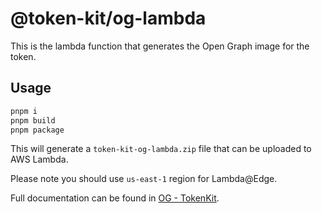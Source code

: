 # @token-kit/og-lambda

This is the lambda function that generates the Open Graph image for the token.

## Usage

```sh
pnpm i
pnpm build
pnpm package
```

This will generate a `token-kit-og-lambda.zip` file that can be uploaded to AWS Lambda.

Please note you should use `us-east-1` region for Lambda@Edge.

Full documentation can be found in [OG - TokenKit](https://token-kit.vercel.app/docs/lambdas/og).
